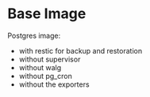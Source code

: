 # Base Image

Postgres image:
* with restic for backup and restoration
* without supervisor
* without walg
* without pg_cron
* without the exporters